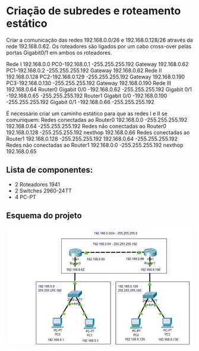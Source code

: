 # Criação de subredes e roteamento estático
  Criar a comunicação das redes 192.168.0.0/26 e 192.168.0.128/26 através da rede 192.168.0.62.
  Os roteadores são ligados por um cabo cross-over pelas portas Gigabit0/1 em ambos os roteadores.
  
  Rede I 192.168.0.0 
    PC0-192.168.0.1 -255.255.255.192 Gateway 192.168.0.62 
    PC1-192.168.0.2 -255.255.255.192 Gateway 192.168.0.62 
  Rede II 192.168.0.128 
    PC2-192.168.0.129 -255.255.255.192 Gateway 192.168.0.190 
    PC3-192.168.0.130 -255.255.255.192 Gateway 192.168.0.190
  Rede III 192.168.0.64 
    Router0 
      Gigabit 0/0 -192.168.0.62 -255.255.255.192 
      Gigabit 0/1 -192.168.0.65 -255.255.255.192 
    Router1 
      Gigabit 0/0  -192.168.0.190 -255.255.255.192 
      Gigabit 0/1 -192.168.0.66 -255.255.255.192 

  É necessário criar um caminho estático para que as redes I e II se comuniquem:
  Redes conectadas ao Router0 
    192.168.0.0 -255.255.255.192 
    192.168.0.64 -255.255.255.192 
    Redes não conectadas ao Router0 
      192.168.0.128 -255.255.255.192 
      nexthop 192.168.0.66
  Redes conectadas ao Router1 
    192.168.0.128 -255.255.255.192 
    192.168.0.64 -255.255.255.192 
    Redes não conectadas ao Router1 
      192.168.0.0 -255.255.255.192 
      nexthop 192.168.0.65
      
## Lista de componentes:

- 2  Roteadores 1941
- 2 Switches 2960-24TT
- 4 PC-PT

## Esquema do projeto

![Esquema do projeto](ProjetoLogico.png)
